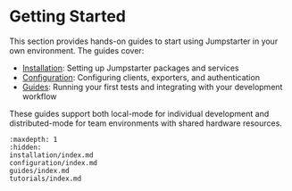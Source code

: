 # Getting Started

This section provides hands-on guides to start using Jumpstarter in your own
environment. The guides cover:

- [Installation](installation/index.md): Setting up Jumpstarter packages and
  services
- [Configuration](configuration/index.md): Configuring clients, exporters, and
  authentication
- [Guides](guides/index.md): Running your first tests and integrating with your
  development workflow

These guides support both local-mode for individual development and
distributed-mode for team environments with shared hardware resources.

```{toctree}
:maxdepth: 1
:hidden:
installation/index.md
configuration/index.md
guides/index.md
tutorials/index.md
```